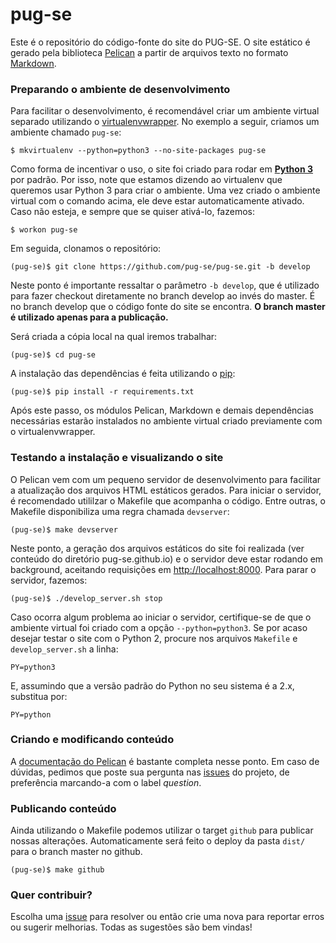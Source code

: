 pug-se
======

Este é o repositório do código-fonte do site do PUG-SE. O site estático é gerado pela biblioteca [Pelican](http://getpelican.com) a partir de arquivos texto no formato [Markdown](http://daringfireball.net/projects/markdown/).

### Preparando o ambiente de desenvolvimento

Para facilitar o desenvolvimento, é recomendável criar um ambiente virtual separado utilizando o [virtualenvwrapper](http://virtualenvwrapper.readthedocs.org/en/latest/). No exemplo a seguir, criamos um ambiente chamado `pug-se`:

    $ mkvirtualenv --python=python3 --no-site-packages pug-se

Como forma de incentivar o uso, o site foi criado para rodar em **[Python 3](http://docs.python.org/3/)** por padrão. Por isso, note que estamos dizendo ao virtualenv que queremos usar Python 3 para criar o ambiente. Uma vez criado o ambiente virtual com o comando acima, ele deve estar automaticamente ativado. Caso não esteja, e sempre que se quiser ativá-lo, fazemos:

    $ workon pug-se

Em seguida, clonamos o repositório:

    (pug-se)$ git clone https://github.com/pug-se/pug-se.git -b develop
    
Neste ponto é importante ressaltar o parâmetro `-b develop`, que é utilizado para fazer checkout diretamente no branch develop ao invés do master. É no branch develop que o código fonte do site se encontra. **O branch master é utilizado apenas para a publicação.**  

Será criada a cópia local na qual iremos trabalhar:

    (pug-se)$ cd pug-se

A instalação das dependências é feita utilizando o [pip](http://www.pip-installer.org/en/latest/):

    (pug-se)$ pip install -r requirements.txt

Após este passo, os módulos Pelican, Markdown e demais dependências necessárias estarão instalados no ambiente virtual criado previamente com o virtualenvwrapper.

### Testando a instalação e visualizando o site

O Pelican vem com um pequeno servidor de desenvolvimento para facilitar a atualização dos arquivos HTML estáticos gerados. Para iniciar o servidor, é recomendado utililzar o Makefile que acompanha o código. Entre outras, o Makefile disponibiliza uma regra chamada `devserver`:

    (pug-se)$ make devserver

Neste ponto, a geração dos arquivos estáticos do site foi realizada (ver conteúdo do diretório pug-se.github.io) e o servidor deve estar rodando em background, aceitando requisições em [http://localhost:8000](http://localhost:8000). Para parar o servidor, fazemos:

	(pug-se)$ ./develop_server.sh stop

Caso ocorra algum problema ao iniciar o servidor, certifique-se de que o ambiente virtual foi criado com a opção `--python=python3`. Se por acaso desejar testar o site com o Python 2, procure nos arquivos `Makefile` e `develop_server.sh` a linha:
    
    PY=python3

E, assumindo que a versão padrão do Python no seu sistema é a 2.x, substitua por:

    PY=python

### Criando e modificando conteúdo

A [documentação do Pelican](http://docs.getpelican.com/en/3.2/getting_started.html#writing-content-using-pelican) é bastante completa nesse ponto. Em caso de dúvidas, pedimos que poste sua pergunta nas [issues](https://github.com/pug-se/pug-se/issues) do projeto, de preferência marcando-a com o label *question*.

### Publicando conteúdo

Ainda utilizando o Makefile podemos utilizar o target `github` para publicar nossas alterações. Automaticamente será feito o deploy da pasta `dist/` para o branch master no github.

    (pug-se)$ make github

### Quer contribuir?

Escolha uma [issue](https://github.com/pug-se/pug-se/issues) para resolver ou então crie uma nova para reportar erros ou sugerir melhorias. Todas as sugestões são bem vindas!
